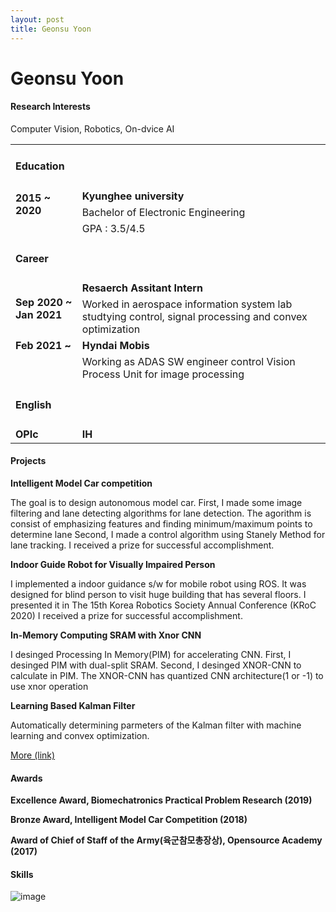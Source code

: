 ```yaml
---
layout: post
title: Geonsu Yoon
---
```


<!-- img src="https://user-images.githubusercontent.com/57785895/122384263-7d619500-cfa6-11eb-8250-ffe4ead91b41.jpg" alt="image" style="float:left">

### Education
Kyunghee university - Electronic Engineering
<br>
<br>
### Careere
Hyndai Mobis -->


<!--
### Research Interests : Image Understanding and Visual Odometry.
　Especially in image understanding, I’m interested in wavelet transform. Using wavelet transform for deep learning would make possible immediate image understanding. So, it must be very useful in an autonomous environment. If apply compressed sensing to this, it can be faster. <br>
　For visual odometry, I hope to apply convex optimization. Many parameters of visual odometry (e.g. coefficients of lens distortion or many filters...) must be adopted very correctly. Using convex optimization and machine learning, it will be possible to obtain value properly and easily.

<p class=clearedText> </p>

### Research Interests : Convex Optimization, Image Understanding&Copressive Sensing.
　With convex optimization, I think many problem of determin acurate parameters or coeffecients can be slolved. For example, parameter of Kalman Filter or coefficeints of sensor calibration shoudle be determined practically. So, It would be possible for the problem to be sloved automaticaly with convex optimization. <br>
　Especially in image understanding, I’m interested in compressed sensing and wavelet transform. Using compressed sensing and wavlete for deep learning would make possible immediate image understanding. So, it must be very useful in real time system like autonomous environment.
-->

# Geonsu Yoon

#### Research Interests 
<p class=smallText>Computer Vision, Robotics, On-dvice AI </p>

<table>
  <tbody>
     <tr>
      <td class = "cellLine" colspan = '2'> <h4 id="education">Education</h4></td>
    </tr>
      <tr>
      <td class = "topPaddedCell" rowspan = '2'><b>2015 ~ 2020 </b></td>
      <td class = "topPaddedCell" ><b>Kyunghee university</b></td>
    </tr>
      <tr>
      <td>Bachelor of Electronic Engineering</td>
    </tr>
    <tr>
      <td> </td>
      <td>GPA : 3.5/4.5</td>
    </tr>
    <tr>
      <td class = "cellLine" colspan = '2'> <h4 id="career">Career</h4> </td>
      <td> </td>
    </tr>
    <tr>
      <td class = "topPaddedCell" rowspan = '2'><b> Sep 2020 ~ Jan 2021 </b></td>
      <td class = "topPaddedCell" ><b> Resaerch Assitant Intern </b> </td>
    </tr>
      <tr>
      <td>Worked in aerospace information system lab studtying control, signal processing and convex optimization</td>
    </tr>
    <tr>
      <td> <b> Feb 2021 ~ </b></td>
      <td> <b>Hyndai Mobis</b></td>
    </tr>
   <tr>
      <td> </td>
      <td>Working as ADAS SW engineer control Vision Process Unit for image processing </td>
    </tr>
     <tr>
      <td class = "cellLine" colspan = '2'> <h4 id="English">English</h4></td>
    </tr>
    <tr>
      <td class = "topPaddedCell"><b>OPIc</b></td>
      <td class = "topPaddedCell"><b>IH </b></td>
    </tr>
   </tbody>
</table>


#### Projects

<p class="smallText"><b>Intelligent Model Car competition</b></p>
  <div class="message">
  <p class="smallText">
    The goal is to design autonomous model car.
  First, I made some image filtering and lane detecting algorithms for lane detection.
  The agorithm is consist of emphasizing features and finding minimum/maximum points to determine lane
  Second, I made a control algorithm using Stanely Method for lane tracking.
  I received a prize for successful accomplishment.
  </p>
  </div>
  
<p class="smallText"><b>Indoor Guide Robot for Visually Impaired Person</b></p>
  <div class="message">
  <p class="smallText">I implemented a indoor guidance s/w for mobile robot using ROS. 
  It was designed for blind person to visit huge building that has several floors. 
  I presented it in The 15th Korea Robotics Society Annual Conference (KRoC 2020)
  I received a prize for successful accomplishment. </p>
  </div>

<p class="smallText"><b>In-Memory Computing SRAM with Xnor CNN</b></p>
  <div class="message">
  <p class="smallText">
    I desinged Processing In Memory(PIM) for accelerating CNN.
    First, I desinged PIM with dual-split SRAM.
    Second, I desinged XNOR-CNN to calculate in PIM.
    The XNOR-CNN has quantized CNN architecture(1 or -1) to use xnor operation</p>
  </div>

<p class="smallText"><b>Learning Based Kalman Filter</b></p>
<div class="message">
  <p class="smallText"> Automatically determining parmeters of the Kalman filter with machine learning and convex optimization. </p>
  </div>

<p class="smallText"><a href="https://gs-yoon.github.io/project/">More (link)</a></p>


#### Awards

<p class="smallText"><b> Excellence Award, Biomechatronics Practical Problem Research (2019)</b></p>
<!--div class="message">
Given for excellent performance in biomechatronics research, by Biomechatronics Resarch Center in Kyunghee University. Releated to the Indoor Guide Robot project
</div-->

<p class="smallText"><b> Bronze Award, Intelligent Model Car Competition (2018) </b></p>
<!--div class="message">
Given for excellent performance in Intelligent Model Car Competition, by Hanyang University.
</div-->

<p class="smallText"><b> Award of Chief of Staff of the Army(육군참모총장상), Opensource Academy (2017) </b></p>
<!--div class="message">
Given for excellent performance in development using open-source, by Ministry of Science and ICT, Ministry of National Defense 
</div-->



#### Skills

![image](https://user-images.githubusercontent.com/57785895/125151370-9e21a280-e180-11eb-9ecd-47614a60de1f.png)
<!--
![image](https://user-images.githubusercontent.com/57785895/125151059-6534fe00-e17f-11eb-8f4e-0f82e9f4d336.png)
-->
